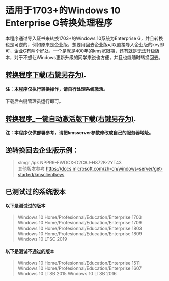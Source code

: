 # 适用于1703+的Windows 10 Enterprise G转换处理程序
本程序通过导入证书来转换1703+的Windows 10系统为Enterprise G，并且转换也是可逆的，例如原来是企业版，想要用回去企业版可以直接导入企业版的key即可，企业G有两个好处，一个是就是400年的kms宽限期，还有就是无法升级版本，对于不想让Windows更新升级的同学来说也方便，并且也能随时转换回去。
## [转换程序下载(右键另存为)](https://raw.githubusercontent.com/lixuy/EnterpriseGconvert/master/EnterpriseGconvert.cmd).
#### 注：本程序仅执行转换操作，请自行处理系统激活。
下载后右键管理员运行即可。

## [转换程序_一键自动激活版下载(右键另存为)](https://github.com/lixuy/EnterpriseGconvert/raw/master/EnterpriseGconvert_auto.cmd).
#### 注：本程序仅供部署参考，请把kmsserver参数修改成自己的服务器地址。

## 逆转换回去企业版示例：
>slmgr /ipk NPPR9-FWDCX-D2C8J-H872K-2YT43  
其他版本参考 https://docs.microsoft.com/zh-cn/windows-server/get-started/kmsclientkeys  
## 已测试过的系统版本  
#### 以下是测试过的版本
>Windows 10 Home/Profesionnal/Education/Enterprise 1703  
Windows 10 Home/Profesionnal/Education/Enterprise 1709  
Windows 10 Home/Profesionnal/Education/Enterprise 1803  
Windows 10 Home/Profesionnal/Education/Enterprise 1809  
Windows 10 LTSC 2019  
#### 以下是测试不通过的版本
>Windows 10 Home/Profesionnal/Education/Enterprise 1511  
Windows 10 Home/Profesionnal/Education/Enterprise 1607  
Windows 10 LTSB 2015
Windows 10 LTSB 2016
